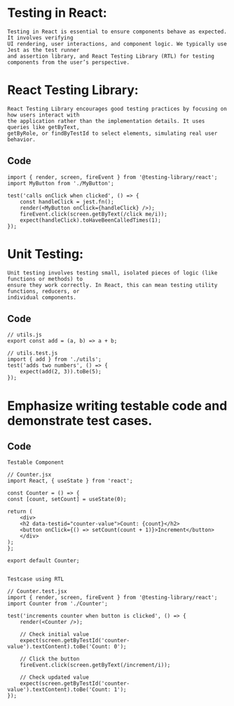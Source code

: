 # Testing in React:
    Testing in React is essential to ensure components behave as expected. It involves verifying 
    UI rendering, user interactions, and component logic. We typically use Jest as the test runner 
    and assertion library, and React Testing Library (RTL) for testing components from the user’s perspective.

# React Testing Library:
    React Testing Library encourages good testing practices by focusing on how users interact with 
    the application rather than the implementation details. It uses queries like getByText, 
    getByRole, or findByTestId to select elements, simulating real user behavior.

## Code
    import { render, screen, fireEvent } from '@testing-library/react';
    import MyButton from './MyButton';

    test('calls onClick when clicked', () => {
        const handleClick = jest.fn();
        render(<MyButton onClick={handleClick} />);
        fireEvent.click(screen.getByText(/click me/i));
        expect(handleClick).toHaveBeenCalledTimes(1);
    });

# Unit Testing:
    Unit testing involves testing small, isolated pieces of logic (like functions or methods) to 
    ensure they work correctly. In React, this can mean testing utility functions, reducers, or 
    individual components.

## Code
    // utils.js
    export const add = (a, b) => a + b;

    // utils.test.js
    import { add } from './utils';
    test('adds two numbers', () => {
        expect(add(2, 3)).toBe(5);
    });

# Emphasize writing testable code and demonstrate test cases.
## Code 
    Testable Component

    // Counter.jsx
    import React, { useState } from 'react';

    const Counter = () => {
    const [count, setCount] = useState(0);

    return (
        <div>
        <h2 data-testid="counter-value">Count: {count}</h2>
        <button onClick={() => setCount(count + 1)}>Increment</button>
        </div>
    );
    };

    export default Counter;


    Testcase using RTL

    // Counter.test.jsx
    import { render, screen, fireEvent } from '@testing-library/react';
    import Counter from './Counter';

    test('increments counter when button is clicked', () => {
        render(<Counter />);
        
        // Check initial value
        expect(screen.getByTestId('counter-value').textContent).toBe('Count: 0');

        // Click the button
        fireEvent.click(screen.getByText(/increment/i));

        // Check updated value
        expect(screen.getByTestId('counter-value').textContent).toBe('Count: 1');
    });

